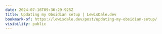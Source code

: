 ```yaml
---
date: 2024-07-16T09:36:29.925Z
title: Updating my Obsidian setup | LewisDale.dev
bookmark-of: https://lewisdale.dev/post/updating-my-obsidian-setup/
visibility: public
---
```

